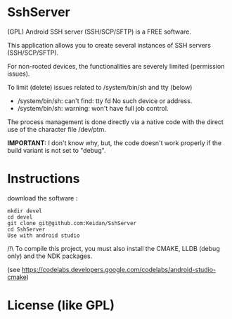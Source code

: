 SshServer
===

(GPL) Android SSH server (SSH/SCP/SFTP) is a FREE software.

This application allows you to create several instances of SSH servers (SSH/SCP/SFTP).

For non-rooted devices, the functionalities are severely limited (permission issues).

To limit (delete) issues related to /system/bin/sh and tty (below)

* /system/bin/sh: can't find: tty fd No such device or address.
* /system/bin/sh: warning: won't have full job control.

The process management is done directly via a native code with the direct use of the character file /dev/ptm.


__IMPORTANT:__ I don't know why, but, the code doesn't work properly if the build variant is not set to "debug".


Instructions
============


download the software :

	mkdir devel
	cd devel
	git clone git@github.com:Keidan/SshServer
	cd SshServer
 	Use with android studio

	
/!\ To compile this project, you must also install the CMAKE, LLDB (debug only) and the NDK packages.

(see https://codelabs.developers.google.com/codelabs/android-studio-cmake)

License (like GPL)
==================

